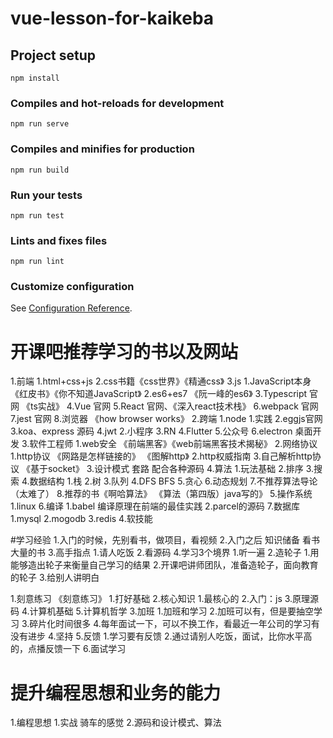 # vue-lesson-for-kaikeba

## Project setup
```
npm install
```

### Compiles and hot-reloads for development
```
npm run serve
```

### Compiles and minifies for production
```
npm run build
```

### Run your tests
```
npm run test
```

### Lints and fixes files
```
npm run lint
```

### Customize configuration
See [Configuration Reference](https://cli.vuejs.org/config/).


# 开课吧推荐学习的书以及网站
 1.前端
    1.html+css+js
    2.css书籍《css世界》《精通css》
    3.js
        1.JavaScript本身 《红皮书》《你不知道JavaScript》
        2.es6+es7 《阮一峰的es6》
        3.Typescript 官网 《ts实战》
        4.Vue 官网
        5.React 官网、《深入react技术栈》
        6.webpack 官网
        7.jest 官网
        8.浏览器 《how browser works》
 2.跨端
    1.node
        1.实践
        2.eggjs官网
        3.koa、express 源码
        4.jwt
    2.小程序
    3.RN
    4.Flutter
    5.公众号
    6.electron 桌面开发
 3.软件工程师
    1.web安全 《前端黑客》《web前端黑客技术揭秘》
    2.网络协议
        1.http协议 《网路是怎样链接的》 《图解http》
        2.http权威指南
        3.自己解析http协议 《基于socket》
    3.设计模式 套路 配合各种源码
    4.算法
        1.玩法基础
        2.排序
        3.搜索
        4.数据结构
            1.栈
            2.树
            3.队列
            4.DFS BFS
        5.贪心
        6.动态规划
        7.不推荐算法导论（太难了）
        8.推荐的书《啊哈算法》 《算法（第四版）java写的》
    5.操作系统
        1.linux
    6.编译
        1.babel 编译原理在前端的最佳实践
        2.parcel的源码
    7.数据库
        1.mysql
        2.mogodb
        3.redis
 4.软技能

 #学习经验
 1.入门的时候，先别看书，做项目，看视频
 2.入门之后 知识储备 看书大量的书
 3.高手指点
    1.请人吃饭
    2.看源码
4.学习3个境界
    1.听一遍
    2.造轮子
        1.用能够造出轮子来衡量自己学习的结果
        2.开课吧讲师团队，准备造轮子，面向教育的轮子
    3.给别人讲明白

 1.刻意练习 《刻意练习》
    1.打好基础
    2.核心知识
        1.最核心的
        2.入门：js
        3.原理源码
        4.计算机基础
        5.计算机哲学
    3.加班
        1.加班和学习
        2.加班可以有，但是要抽空学习
        3.碎片化时间很多
        4.每年面试一下，可以不换工作，看最近一年公司的学习有没有进步
    4.坚持
    5.反馈
        1.学习要有反馈
        2.通过请别人吃饭，面试，比你水平高的，点播反馈一下
    6.面试学习

# 提升编程思想和业务的能力
1.编程思想
    1.实战 骑车的感觉
    2.源码和设计模式、算法